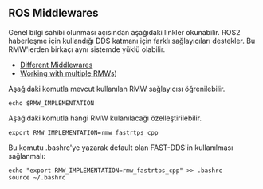 ## ROS Middlewares

Genel bilgi sahibi olunması açısından aşağıdaki linkler okunabilir.
ROS2 haberleşme için kullandığı DDS katmanı için farklı sağlayıcıları destekler.
Bu RMW'lerden birkaçı aynı sistemde yüklü olabilir. 



* [Different Middlewares](https://docs.ros.org/en/humble/Concepts/Intermediate/About-Different-Middleware-Vendors.html)
* [Working with multiple RMWs](https://docs.ros.org/en/humble/How-To-Guides/Working-with-multiple-RMW-implementations.html))


Aşağıdaki komutla mevcut kullanılan RMW sağlayıcısı öğrenilebilir.
```
echo $RMW_IMPLEMENTATION
```

Aşağıdaki komutla hangi RMW kulanılacağı özelleştirilebilir.
```
export RMW_IMPLEMENTATION=rmw_fastrtps_cpp
```
Bu komutu .bashrc'ye yazarak default olan FAST-DDS'in kullanılması sağlanmalı:
```
echo "export RMW_IMPLEMENTATION=rmw_fastrtps_cpp" >> .bashrc
source ~/.bashrc
```

